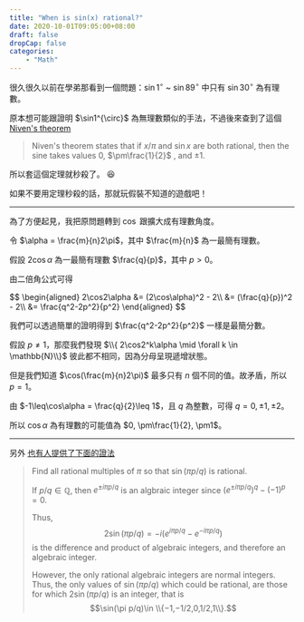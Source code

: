```yaml
---
title: "When is sin(x) rational?"
date: 2020-10-01T09:05:00+08:00
draft: false
dropCap: false
categories:
    - "Math"
---
```


很久很久以前在學弟那看到一個問題：$\sin1^{\circ}$ ~ $\sin89^{\circ}$ 中只有 $\sin30^{\circ}$ 為有理數。

<!--more-->

原本想可能跟證明 $\sin1^\{\circ}$ 為無理數類似的手法，不過後來查到了這個 [Niven's theorem](http://mathworld.wolfram.com/NivensTheorem.html) 

> Niven's theorem states that if $x/\pi$ and $\sin{x}$ are both rational, then the sine takes values 0, $\pm\frac{1}{2}$ , and $\pm 1$. 

所以套這個定理就秒殺了。 😆 

如果不要用定理秒殺的話，那就玩假裝不知道的遊戲吧！

----

為了方便起見，我把原問題轉到 $\cos$ 跟擴大成有理數角度。 

令 $\alpha = \frac{m}{n}2\pi$，其中 $\frac{m}{n}$ 為一最簡有理數。

假設 $2\cos\alpha$ 為一最簡有理數 $\frac{q}{p}$，其中 $p>0$。

由二倍角公式可得 

<div>
$$
\begin{aligned}
2\cos2\alpha &= (2\cos\alpha)^2 - 2\\
&= (\frac{q}{p})^2 - 2\\
&= \frac{q^2-2p^2}{p^2}
\end{aligned}
$$ 
</div>

我們可以透過簡單的證明得到 $\frac{q^2-2p^2}{p^2}$ 一樣是最簡分數。 

假設 $p\neq 1$，那麼我們發現 $\\{ 2\cos2^k\alpha \mid \forall k \in \mathbb{N}\\}$ 彼此都不相同，因為分母呈現遞增狀態。

但是我們知道 $\cos(\frac{m}{n}2\pi)$ 最多只有 $n$ 個不同的值。故矛盾，所以 $p=1$。

由 $-1\leq\cos\alpha = \frac{q}{2}\leq 1$，且 $q$ 為整數，可得 $q=0, \pm1, \pm2$。 

所以 $\cos\alpha$ 為有理數的可能值為 $0, \pm\frac{1}{2}, \pm1$。 

---

另外 [也有人提供了下面的證法](http://math.stackexchange.com/questions/87756/when-is-sinx-rational)

> Find all rational multiples of $\pi$ so that $\sin(\pi p/q)$ is rational.
> 
> If $p/q\in\mathbb{Q}$, then $e^{\pm i\pi p/q}$ is an algbraic integer since $(e^{\pm i\pi p/q})^q−(−1)^p=0.$
> 
> Thus, $$2\sin(\pi p/q)=−i(e^{i\pi p/q}−e^{−i\pi p/q})$$ is the difference and product of algebraic integers, and therefore an algebraic integer. 
>
> However, the only rational algebraic integers are normal integers. Thus, the only values of $\sin(\pi p/q)$ which could be rational, are those for which $2\sin(\pi p/q)$ is an integer, that is $$\sin(\pi p/q)\in \\{−1,−1/2,0,1/2,1\\}.$$